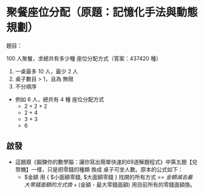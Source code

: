 # 聚餐座位分配（原題：記憶化手法與動態規劃）

題目：

100 人聚餐，求總共有多少種 座位分配方式（答案：437420 種）
1. 一桌最多 10 人，最少 2 人
2. 桌子數目 > 1，且為 無限
3. 不分順序

* 例如 6 人，總共有 4 種 座位分配方式
  * 2 + 2 + 2
  * 2 + 4
  * 3 + 3
  * 6 


## 啟發

* 這題跟《鍛鍊你的數學腦：讓你寫出簡單快速的69道解題程式》中第五題【兌幣機】一樣，只是把零錢的種類 換成 桌子可坐人數。原本的公式如下：
  * $金額 用 { $小面額零錢, $大面額零錢 } 找開的所有方式 == $金額 減去最大零錢面額的方式換 + ($金額 - 最大零錢面額) 用目前所有的零錢面額換。